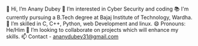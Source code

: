 👋 Hi, I’m Anany Dubey
👀 I’m interested in Cyber Security and coding
📚 I'm currently pursuing a B.Tech degree at Bajaj Institute of Technology, Wardha.
🌱 I’m skilled in C, C++, Python, web Development and linux.
😄 Pronouns: He/Him
👯 I’m looking to collaborate on projects which will enhance my skills.
📫 Contact - ananydubey31@gmail.com

<!--
**AnanyDubey/AnanyDubey** is a ✨ _special_ ✨ repository because its `README.md` (this file) appears on your GitHub profile.
Here are some ideas to get you started:
-->


